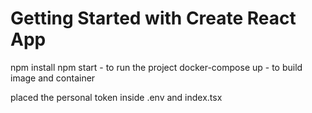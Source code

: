 # Getting Started with Create React App

npm install
npm start - to run the project
docker-compose up - to build image and container

placed the personal token inside .env and index.tsx
